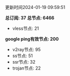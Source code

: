 更新时间2024-01-19 09:59:51

**总订阅: 37**
**总节点: 6466**
- vless节点: 21

**google ping有效节点: 200**
- v2ray节点: 95
- ss节点: 51
- ssr节点: 32
- trojan节点: 22
